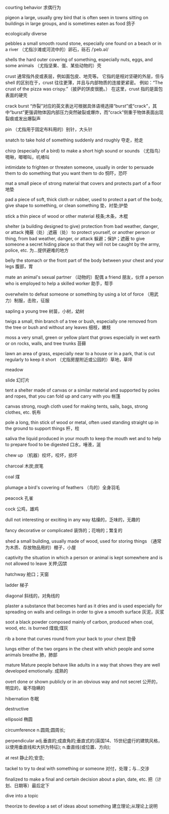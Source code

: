 courting behavior
求偶行为

pigeon
a large, usually grey bird that is often seen in towns sitting on buildings in large groups, and is sometimes eaten as food
鸽子

ecologically diverse

pebbles
a small smooth round stone, especially one found on a beach or in a river
（尤指沙滩或河流中的）卵石，砾石
/ˈpeb.əl/


shells
the hard outer covering of something, especially nuts, eggs, and some animals
（尤指坚果、蛋、某些动物的）壳

crust
通常指外皮或表层，例如面包皮、地壳等。 它指的是相对坚硬的外层，但与 shell 的区别在于，crust 往往更薄，并且与内部物质的连接更紧密。 例如：“The crust of the pizza was crispy.”（披萨的饼皮很脆。） 在这里，crust 指的是面包表面的硬壳

crack
burst
“炸裂”对应的英文表达可根据具体语境选择“burst”或“crack”，其中“burst”更强调物体因内部压力突然破裂或爆炸，而“crack”侧重于物体表面出现裂痕或发出爆裂声

pin
（尤指用于固定布料用的）别针，大头针

snatch
to take hold of something suddenly and roughly
夺走，抢走

chirp
(especially of a bird) to make a short high sound or sounds
（尤指鸟）啁啾，唧唧叫，叽喳叫

intimidate
to frighten or threaten someone, usually in order to persuade them to do something that you want them to do
恫吓，恐吓

mat
a small piece of strong material that covers and protects part of a floor
地垫

pad
a piece of soft, thick cloth or rubber, used to protect a part of the body, give shape to something, or clean something
垫，衬垫;护垫

stick
a thin piece of wood or other material
枝条;木条，木棍

shelter
(a building designed to give) protection from bad weather, danger, or attack
掩蔽（处）;遮蔽（处）
to protect yourself, or another person or thing, from bad weather, danger, or attack
躲避；保护；遮蔽
to give someone a secret hiding place so that they will not be caught by the army, police, etc.
为…提供避难的地方

belly
the stomach or the front part of the body between your chest and your legs
腹部，胃

mate
an animal's sexual partner
（动物的）配偶
a friend
朋友，伙伴
a person who is employed to help a skilled worker
助手，帮手

overwhelm
to defeat someone or something by using a lot of force
（用武力）制服，击败，征服


sapling
a young tree
树苗，小树，幼树

twigs
a small, thin branch of a tree or bush, especially one removed from the tree or bush and without any leaves
细枝，嫩枝

moss 
a very small, green or yellow plant that grows especially in wet earth or on rocks, walls, and tree trunks
苔藓

lawn
an area of grass, especially near to a house or in a park, that is cut regularly to keep it short
（尤指房屋附近或公园的）草地，草坪

meadow

slide
幻灯片

tent
a shelter made of canvas or a similar material and supported by poles and ropes, that you can fold up and carry with you
帐篷

canvas
strong, rough cloth used for making tents, sails, bags, strong clothes, etc.
帆布

pole
a long, thin stick of wood or metal, often used standing straight up in the ground to support things
杆，柱

saliva
the liquid produced in your mouth to keep the mouth wet and to help to prepare food to be digested
口水，唾液，涎

chew up
（机器）绞坏，咬坏，损坏

charcoal
木炭;炭笔

coal
煤

plumage
a bird's covering of feathers
（鸟的）全身羽毛

peacock
孔雀

cock
公鸡，雄鸡

dull
not interesting or exciting in any way
枯燥的，乏味的，无趣的

fancy
decorative or complicated
装饰的；花哨的；繁复的

shed
a small building, usually made of wood, used for storing things
（通常为木质、存放物品用的）棚子，小屋

captivity
the situation in which a person or animal is kept somewhere and is not allowed to leave
关押;囚禁

hatchway
舱口；天窗

ladder
梯子

diagonal
斜线的，对角线的

plaster
a substance that becomes hard as it dries and is used especially for spreading on walls and ceilings in order to give a smooth surface
灰泥，灰浆

soot
a black powder composed mainly of carbon, produced when coal, wood, etc. is burned
煤烟;煤灰

rib
a bone that curves round from your back to your chest
肋骨

lungs
either of the two organs in the chest with which people and some animals breathe
肺，肺部

mature
Mature people behave like adults in a way that shows they are well developed emotionally.
成熟的

overt
done or shown publicly or in an obvious way and not secret
公开的，明显的，毫不隐瞒的

hibernation
冬眠

destructive

ellipsoid
椭圆

circumference
n.圆周;圆周长;

perpendicular
adj.垂直的;成直角的;垂直式的(英国14、15世纪盛行的建筑风格，以使用垂直线和大拱为特征);
n.垂直线(或位置、方向);

at rest
静止的;安息;

tackel
to try to deal with something or someone
对付，处理；与…交涉

finalized
to make a final and certain decision about a plan, date, etc.
把（计划、日期等）最后定下

dive into a topic

theorize
to develop a set of ideas about something
建立理论;从理论上说明



